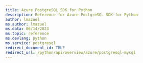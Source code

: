 ```yaml
---
title: Azure PostgreSQL SDK for Python
description: Reference for Azure PostgreSQL SDK for Python
author: lmazuel
ms.author: lmazuel
ms.data: 06/14/2023
ms.topic: reference
ms.devlang: python
ms.service: postgresql
redirect_document_id: TRUE
redirect_url: /python/api/overview/azure/postgresql-mysql
---
```

